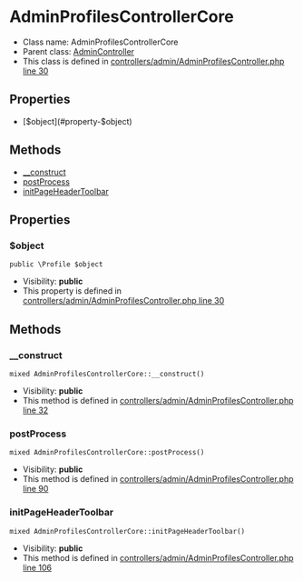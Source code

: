 AdminProfilesControllerCore
===============






* Class name: AdminProfilesControllerCore
* Parent class: [AdminController](AdminControllerCore)
* This class is defined in [controllers/admin/AdminProfilesController.php line 30](https://github.com/PrestaShop/PrestaShop/blob/1.6.1.1/controllers/admin/AdminProfilesController.php#L30)





Properties
----------

* [$object](#property-$object)

Methods
-------
* [__construct](#method-__construct)
* [postProcess](#method-postProcess)
* [initPageHeaderToolbar](#method-initPageHeaderToolbar)




Properties
----------


### <a name="property-$object"></a>$object

    public \Profile $object





* Visibility: **public**
* This property is defined in [controllers/admin/AdminProfilesController.php line 30](https://github.com/PrestaShop/PrestaShop/blob/1.6.1.1/controllers/admin/AdminProfilesController.php#L30)


Methods
-------


### <a name="method-__construct"></a>__construct

    mixed AdminProfilesControllerCore::__construct()





* Visibility: **public**
* This method is defined in [controllers/admin/AdminProfilesController.php line 32](https://github.com/PrestaShop/PrestaShop/blob/1.6.1.1/controllers/admin/AdminProfilesController.php#L32)




### <a name="method-postProcess"></a>postProcess

    mixed AdminProfilesControllerCore::postProcess()





* Visibility: **public**
* This method is defined in [controllers/admin/AdminProfilesController.php line 90](https://github.com/PrestaShop/PrestaShop/blob/1.6.1.1/controllers/admin/AdminProfilesController.php#L90)




### <a name="method-initPageHeaderToolbar"></a>initPageHeaderToolbar

    mixed AdminProfilesControllerCore::initPageHeaderToolbar()





* Visibility: **public**
* This method is defined in [controllers/admin/AdminProfilesController.php line 106](https://github.com/PrestaShop/PrestaShop/blob/1.6.1.1/controllers/admin/AdminProfilesController.php#L106)



